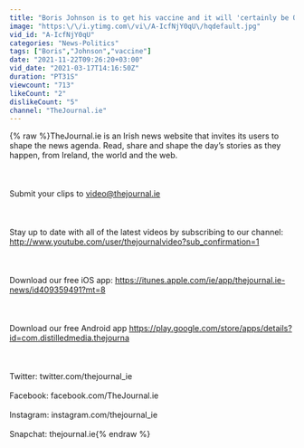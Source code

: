 ```yaml
---
title: "Boris Johnson is to get his vaccine and it will 'certainly be Oxford\/AstraZeneca'"
image: "https:\/\/i.ytimg.com\/vi\/A-IcfNjY0qU\/hqdefault.jpg"
vid_id: "A-IcfNjY0qU"
categories: "News-Politics"
tags: ["Boris","Johnson","vaccine"]
date: "2021-11-22T09:26:20+03:00"
vid_date: "2021-03-17T14:16:50Z"
duration: "PT31S"
viewcount: "713"
likeCount: "2"
dislikeCount: "5"
channel: "TheJournal.ie"
---
```

{% raw %}TheJournal.ie is an Irish news website that invites its users to shape the news agenda. Read, share and shape the day’s stories as they happen, from Ireland, the world and the web.<br /><br /><br /><br />Submit your clips to video@thejournal.ie<br /><br /><br /><br />Stay up to date with all of the latest videos by subscribing to our channel: <a rel="nofollow" target="blank" href="http://www.youtube.com/user/thejournalvideo?sub_confirmation=1">http://www.youtube.com/user/thejournalvideo?sub_confirmation=1</a><br /><br /><br /><br />Download our free iOS app: <a rel="nofollow" target="blank" href="https://itunes.apple.com/ie/app/thejournal.ie-news/id409359491?mt=8">https://itunes.apple.com/ie/app/thejournal.ie-news/id409359491?mt=8</a><br /><br /><br /><br />Download our free Android app <a rel="nofollow" target="blank" href="https://play.google.com/store/apps/details?id=com.distilledmedia.thejourna">https://play.google.com/store/apps/details?id=com.distilledmedia.thejourna</a><br /><br /><br /><br />Twitter: twitter.com/thejournal_ie<br /><br />Facebook: facebook.com/TheJournal.ie<br /><br />Instagram: instagram.com/thejournal_ie<br /><br />Snapchat: thejournal.ie{% endraw %}
